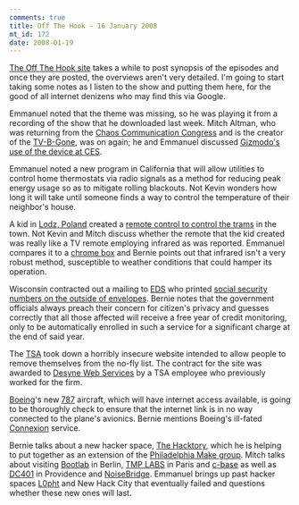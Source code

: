 ```yaml
--- 
comments: true
title: Off The Hook - 16 January 2008
mt_id: 172
date: 2008-01-19
---
```

[The Off The Hook site](http://www.2600.com/oth/) takes a while to post synopsis of the episodes and once they are posted, the overviews aren't very detailed.  I'm going to start taking some notes as I listen to the show and putting them here, for the good of all internet denizens who may find this via Google.

Emmanuel noted that the theme was missing, so he was playing it from a recording of the show that he downloaded last week.  Mitch Altman, who was returning from the [Chaos Communication Congress](http://www.ccc.de) and is the creator of the [TV-B-Gone](http://www.tvbgone.com), was on again; he and Emmanuel discussed [Gizmodo's use of the device at CES](http://gizmodo.com/343348/confessions-the-meanest-thing-gizmodo-did-at-ces).

Emmanuel noted a new program in California that will allow utilities to control home thermostats via radio signals as a method for reducing peak energy usage so as to mitigate rolling blackouts.  Not Kevin wonders how long it will take until someone finds a way to control the temperature of their neighbor's house.

A kid in [Lodz, Poland](http://en.wikipedia.org/wiki/%C5%81%C3%B3d%C5%BA) created a [remote control to control the trams](http://www.theregister.co.uk/2008/01/11/tram_hack/) in the town.  Not Kevin and Mitch discuss whether the remote that the kid created was really like a TV remote employing infrared as was reported.  Emmanuel compares it to a [chrome box](http://en.wikipedia.org/wiki/Mobile_Infrared_Transmitter) and Bernie points out that infrared isn't a very robust method, susceptible to weather conditions that could hamper its operation.

Wisconsin contracted out a mailing to [EDS](http://en.wikipedia.org/wiki/Electronic_Data_Systems) who printed [social security numbers on the outside of envelopes](http://consumerist.com/345585/social-security-numbers-visible-on-envelopes-mailed-by-wisconsin-again).  Bernie notes that the government officials always preach their concern for citizen's privacy and guesses correctly that all those affected will receive a free year of credit monitoring, only to be automatically enrolled in such a service for a significant charge at the end of said year.

The [TSA](http://en.wikipedia.org/wiki/Transportation_Security_Administration) took down a horribly insecure website intended to allow people to remove themselves from the no-fly list.  The contract for the site was awarded to [Desyne Web Services](http://desyne.com) by a TSA employee who previously worked for the firm.

[Boeing](http://en.wikipedia.org/wiki/Boeing)'s new [787](http://en.wikipedia.org/wiki/Boeing_787) aircraft, which will have internet access available, is going to be thoroughly check to ensure that the internet link is in no way connected to the plane's avionics.  Bernie mentions Boeing's ill-fated [Connexion](http://en.wikipedia.org/wiki/Connexion_by_Boeing) service.

Bernie talks about a new hacker space, [The Hacktory](http://www.thehacktory.org), which he is helping to put together as an extension of the [Philadelphia Make group](http://makephilly.org).  Mitch talks about visiting [Bootlab](http://bootlab.org) in Berlin, [TMP LABS](http://www.tmplabs.com) in Paris and [c-base](http://c-base.org) as well as [DC401](http://dc401.org) in Providence and [NoiseBridge](https://www.noisebridge.net).  Emmanuel brings up past hacker spaces [L0pht](http://en.wikipedia.org/wiki/L0pht) and New Hack City that eventually failed and questions whether these new ones will last.
